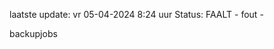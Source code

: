 laatste update: 
vr 05-04-2024  8:24   uur 
Status: FAALT - fout - 
<div class="service R">backupjobs</div>